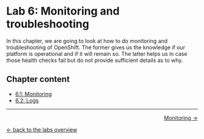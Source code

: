 # Lab 6: Monitoring and troubleshooting

In this chapter, we are going to look at how to do monitoring and troubleshooting of OpenShift. The former gives us the knowledge if our platform is operational and if it will remain so. The latter helps us in case those health checks fail but do not provide sufficient details as to why.


## Chapter content

* [6.1: Monitoring](61_monitoring.md)
* [6.2: Logs](62_logs.md)

---

<p width="100px" align="right"><a href="61_monitoring.md">Monitoring →</a></p>

[← back to the labs overview](../README.md)

